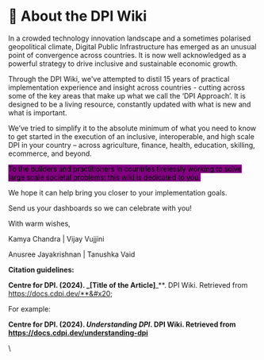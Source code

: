 # 🎉 About the DPI Wiki

In a crowded technology innovation landscape and a sometimes polarised geopolitical climate, Digital Public Infrastructure has emerged as an unusual point of convergence across countries. It is now well acknowledged as a powerful strategy to drive inclusive and sustainable economic growth.

Through the DPI Wiki, we've attempted to distil 15 years of practical implementation experience and insight across countries - cutting across some of the key areas that make up what we call the ‘DPI Approach’.  It is designed to be a living resource, constantly updated with what is new and what is important.&#x20;

We’ve tried to simplify it to the absolute minimum of what you need to know to get started in the execution of an inclusive, interoperable, and high scale DPI in your country – across agriculture, finance, health, education, skilling, ecommerce, and beyond.&#x20;

<mark style="background-color:purple;">To the builders and practitioners in countries tirelessly working to solve large scale societal problems: this wiki is dedicated to you.</mark> &#x20;

We hope it can help bring you closer to your implementation goals.&#x20;

Send us your dashboards so we can celebrate with you!&#x20;

With warm wishes,&#x20;

Kamya Chandra | Vijay Vujjini&#x20;

Anusree Jayakrishnan | Tanushka Vaid



**Citation guidelines:**

**Centre for DPI. (2024). **_**\[Title of the Article]**_**. DPI Wiki. Retrieved from https://docs.cdpi.dev/**&#x20;

For example:

**Centre for DPI. (2024). **_**Understanding DPI**_**. DPI Wiki. Retrieved from https://docs.cdpi.dev/understanding-dpi**

\
